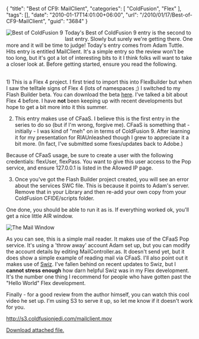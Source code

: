 {
	"title": "Best of CF9: MailClient",
	"categories": [
		"ColdFusion",
		"Flex"
	],
	"tags": [],
	"date": "2010-01-17T14:01:00+06:00",
	"url": "/2010/01/17/Best-of-CF9-MailClient",
	"guid": "3684"
}

<img src="http://static.raymondcamden.com/images/cfjedi/bestcfcontest1.jpg" title="Best of ColdFusion 9" a style="float:left;margin-right:5px;margin-bottom:5px"/> Today's Best of ColdFusion 9 entry is the second to last entry. Slowly but surely we're getting there. One more and it will be time to judge! Today's entry comes from Adam Tuttle. Hits entry is entitled MailClient. It's a simple entry so the review won't be too long, but it's got a lot of interesting bits to it I think folks will want to take a closer look at. Before getting started, ensure you read the following.

<br clear="left">
<!--more-->
1) This is a Flex 4 project. I first tried to import this into FlexBuilder but when I saw the telltale signs of Flex 4 (lots of namespaces ;) I switched to my Flash Builder beta. You can download the beta <a href="http://labs.adobe.com/technologies/flashbuilder4/">here</a>. I've talked a bit about Flex 4 before. I have <b>not</b> been keeping up with recent developments but hope to get a bit more into it this summer. 

2) This entry makes use of CFaaS. I believe this is the first entry in the series to do so (but if I'm wrong, forgive me). CFaaS is something that - initially - I was kind of "meh" on in terms of ColdFusion 9. After learning it for my presentation for RIAUnleashed though I grew to appreciate it a bit more. (In fact, I've submitted some fixes/updates back to Adobe.) 

Because of CFaaS usage, be sure to create a user with the following credentials: flexUser, flexPass. You want to give this user access to the Pop service, and ensure 127.0.0.1 is listed in the Allowed IP page. 

3) Once you've got the Flash Builder project created, you will see an error about the services SWC file. This is because it points to Adam's server. Remove that in your Library and then re-add your own copy from your ColdFusion CFIDE/scripts folder. 

One done, you should be able to run it as is. If everything worked ok, you'll get a nice little AIR window.

<img src="http://static.raymondcamden.com/images/cfjedi/Screenshotjan17.png" title="The Mail Window" />

As you can see, this is a simple mail reader. It makes use of the CFaaS Pop service. It's using a 'throw away' account Adam set up, but you can modify the account details by editing MailController.as. It doesn't send yet, but it does show a simple example of reading mail via CFaaS. I'll also point out it makes use of <a href="http://swizframework.org/">Swiz</a>. I've fallen behind on recent updates to Swiz, but I <b>cannot stress enough</b> how darn helpful Swiz was in my Flex development. It's the number one thing I recommend for people who have gotten past the "Hello World" Flex development. 

Finally - for a good review from the author himself, you can watch this cool video he set up. I'm using S3 to serve it up, so let me know if it doesn't work for you.

<a href="http://s3.coldfusionjedi.com/mailclient.mov">http://s3.coldfusionjedi.com/mailclient.mov</a><p><a href='enclosures/C%3A%5Chosts%5C2009%2Ecoldfusionjedi%2Ecom%5Cenclosures%2FFG%2DMailClient%2DCFaaS%2Ezip'>Download attached file.</a></p>